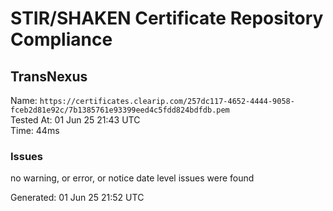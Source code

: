 # STIR/SHAKEN Certificate Repository Compliance

## TransNexus

Name: `https://certificates.clearip.com/257dc117-4652-4444-9058-fceb2d81e92c/7b1385761e93399eed4c5fdd824bdfdb.pem`\
Tested At: 01 Jun 25 21:43 UTC\
Time: 44ms

### Issues

no warning, or error, or notice date level issues were found

Generated: 01 Jun 25 21:52 UTC